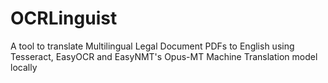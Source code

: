 # OCRLinguist
A tool to translate Multilingual Legal Document PDFs to English using Tesseract, EasyOCR and EasyNMT's Opus-MT Machine Translation model locally
